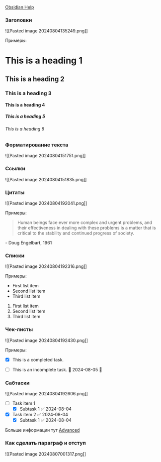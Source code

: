  
 [Obsidian Help](https://help.obsidian.md)
### Заголовки
![[Pasted image 20240804135249.png]]

Примеры:
# This is a heading 1
## This is a heading 2
### This is a heading 3
#### This is a heading 4
##### This is a heading 5
###### This is a heading 6


### Форматирование текста
![[Pasted image 20240804151751.png]]


### Ссылки 
![[Pasted image 20240804151835.png]]


### Цитаты
![[Pasted image 20240804192041.png]]

Примеры:
> Human beings face ever more complex and urgent problems, and their effectiveness in dealing with these problems is a matter that is critical to the stability and continued progress of society. 

\- Doug Engelbart, 1961


### Списки
![[Pasted image 20240804192316.png]]

Примеры:
- First list item
- Second list item
- Third list item

1. First list item
2. Second list item
3. Third list item


### Чек-листы
![[Pasted image 20240804192430.png]]

Примеры:
- [x] This is a completed task.
- [ ] This is an incomplete task. 📅 2024-08-05 🔺 


### Сабтаски
![[Pasted image 20240804192606.png]]

- [ ] Task item 1
	- [x] Subtask 1 ✅ 2024-08-04
- [x] Task item 2 ✅ 2024-08-04
	- [x] Subtask 1 ✅ 2024-08-04

Больше информации тут [Advanced](https://help.obsidian.md/Editing+and+formatting/Advanced+formatting+syntax)

### Как сделать параграф и отступ
![[Pasted image 20240807001317.png]]



